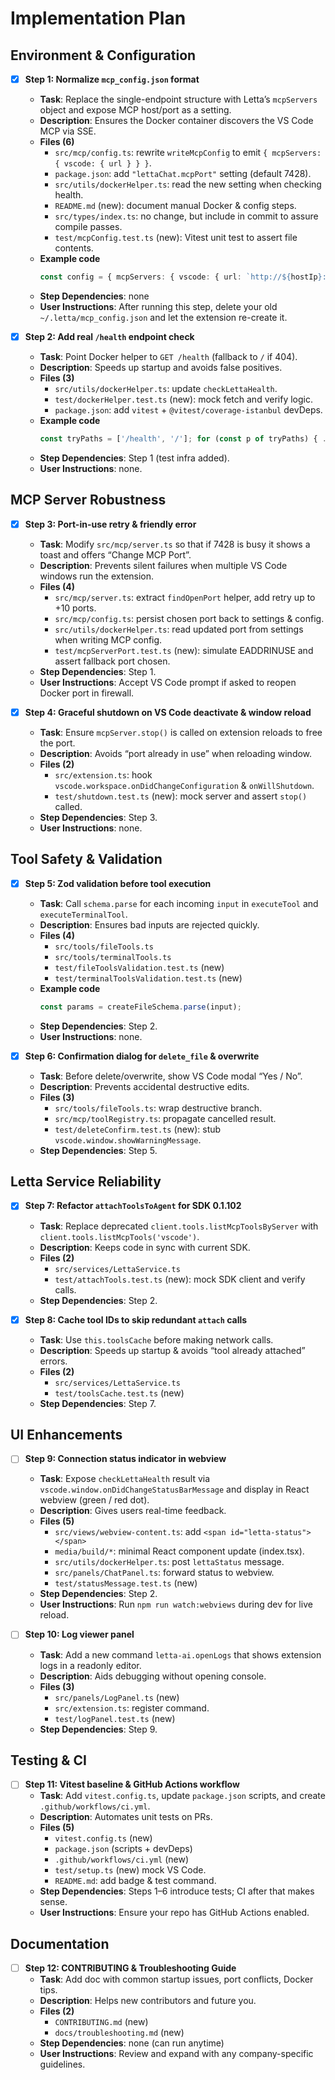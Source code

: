 # Implementation Plan

## Environment & Configuration
- [x] **Step 1: Normalize `mcp_config.json` format**  
  - **Task**: Replace the single-endpoint structure with Letta’s `mcpServers` object and expose MCP host/port as a setting.  
  - **Description**: Ensures the Docker container discovers the VS Code MCP via SSE.  
  - **Files (6)**  
    - `src/mcp/config.ts`: rewrite `writeMcpConfig` to emit `{ mcpServers: { vscode: { url } } }`.  
    - `package.json`: add `"lettaChat.mcpPort"` setting (default 7428).  
    - `src/utils/dockerHelper.ts`: read the new setting when checking health.  
    - `README.md` (new): document manual Docker & config steps.  
    - `src/types/index.ts`: no change, but include in commit to assure compile passes.  
    - `test/mcpConfig.test.ts` (new): Vitest unit test to assert file contents.  
  - **Example code**  
    ```ts
    const config = { mcpServers: { vscode: { url: `http://${hostIp}:${port}/mcp` } } };
    ```  
  - **Step Dependencies**: none  
  - **User Instructions**: After running this step, delete your old `~/.letta/mcp_config.json` and let the extension re-create it.

- [x] **Step 2: Add real `/health` endpoint check**  
  - **Task**: Point Docker helper to `GET /health` (fallback to `/` if 404).  
  - **Description**: Speeds up startup and avoids false positives.  
  - **Files (3)**  
    - `src/utils/dockerHelper.ts`: update `checkLettaHealth`.  
    - `test/dockerHelper.test.ts` (new): mock fetch and verify logic.  
    - `package.json`: add `vitest` + `@vitest/coverage-istanbul` devDeps.  
  - **Example code**  
    ```ts
    const tryPaths = ['/health', '/']; for (const p of tryPaths) { ... }  
    ```  
  - **Step Dependencies**: Step 1 (test infra added).  
  - **User Instructions**: none.

## MCP Server Robustness
- [x] **Step 3: Port-in-use retry & friendly error**  
  - **Task**: Modify `src/mcp/server.ts` so that if 7428 is busy it shows a toast and offers “Change MCP Port”.  
  - **Description**: Prevents silent failures when multiple VS Code windows run the extension.  
  - **Files (4)**  
    - `src/mcp/server.ts`: extract `findOpenPort` helper, add retry up to +10 ports.  
    - `src/mcp/config.ts`: persist chosen port back to settings & config.  
    - `src/utils/dockerHelper.ts`: read updated port from settings when writing MCP config.  
    - `test/mcpServerPort.test.ts` (new): simulate EADDRINUSE and assert fallback port chosen.  
  - **Step Dependencies**: Step 1.  
  - **User Instructions**: Accept VS Code prompt if asked to reopen Docker port in firewall.

- [x] **Step 4: Graceful shutdown on VS Code deactivate & window reload**  
  - **Task**: Ensure `mcpServer.stop()` is called on extension reloads to free the port.  
  - **Description**: Avoids “port already in use” when reloading window.  
  - **Files (2)**  
    - `src/extension.ts`: hook `vscode.workspace.onDidChangeConfiguration` & `onWillShutdown`.  
    - `test/shutdown.test.ts` (new): mock server and assert `stop()` called.  
  - **Step Dependencies**: Step 3.  
  - **User Instructions**: none.

## Tool Safety & Validation
- [x] **Step 5: Zod validation before tool execution**  
  - **Task**: Call `schema.parse` for each incoming `input` in `executeTool` and `executeTerminalTool`.  
  - **Description**: Ensures bad inputs are rejected quickly.  
  - **Files (4)**  
    - `src/tools/fileTools.ts`  
    - `src/tools/terminalTools.ts`  
    - `test/fileToolsValidation.test.ts` (new)  
    - `test/terminalToolsValidation.test.ts` (new)  
  - **Example code**  
    ```ts
    const params = createFileSchema.parse(input);
    ```  
  - **Step Dependencies**: Step 2.  
  - **User Instructions**: none.

- [x] **Step 6: Confirmation dialog for `delete_file` & overwrite**  
  - **Task**: Before delete/overwrite, show VS Code modal “Yes / No”.  
  - **Description**: Prevents accidental destructive edits.  
  - **Files (3)**  
    - `src/tools/fileTools.ts`: wrap destructive branch.  
    - `src/mcp/toolRegistry.ts`: propagate cancelled result.  
    - `test/deleteConfirm.test.ts` (new): stub `vscode.window.showWarningMessage`.  
  - **Step Dependencies**: Step 5.

## Letta Service Reliability
- [x] **Step 7: Refactor `attachToolsToAgent` for SDK 0.1.102**  
  - **Task**: Replace deprecated `client.tools.listMcpToolsByServer` with `client.tools.listMcpTools('vscode')`.  
  - **Description**: Keeps code in sync with current SDK.  
  - **Files (2)**  
    - `src/services/LettaService.ts`  
    - `test/attachTools.test.ts` (new): mock SDK client and verify calls.  
  - **Step Dependencies**: Step 2.

- [x] **Step 8: Cache tool IDs to skip redundant `attach` calls**  
  - **Task**: Use `this.toolsCache` before making network calls.  
  - **Description**: Speeds up startup & avoids “tool already attached” errors.  
  - **Files (2)**  
    - `src/services/LettaService.ts`  
    - `test/toolsCache.test.ts` (new)  
  - **Step Dependencies**: Step 7.

## UI Enhancements
- [ ] **Step 9: Connection status indicator in webview**  
  - **Task**: Expose `checkLettaHealth` result via `vscode.window.onDidChangeStatusBarMessage` and display in React webview (green / red dot).  
  - **Description**: Gives users real-time feedback.  
  - **Files (5)**  
    - `src/views/webview-content.ts`: add `<span id="letta-status"></span>`  
    - `media/build/*`: minimal React component update (index.tsx).  
    - `src/utils/dockerHelper.ts`: post `lettaStatus` message.  
    - `src/panels/ChatPanel.ts`: forward status to webview.  
    - `test/statusMessage.test.ts` (new)  
  - **Step Dependencies**: Step 2.  
  - **User Instructions**: Run `npm run watch:webviews` during dev for live reload.

- [ ] **Step 10: Log viewer panel**  
  - **Task**: Add a new command `letta-ai.openLogs` that shows extension logs in a readonly editor.  
  - **Description**: Aids debugging without opening console.  
  - **Files (3)**  
    - `src/panels/LogPanel.ts` (new)  
    - `src/extension.ts`: register command.  
    - `test/logPanel.test.ts` (new)  
  - **Step Dependencies**: Step 9.

## Testing & CI
- [ ] **Step 11: Vitest baseline & GitHub Actions workflow**  
  - **Task**: Add `vitest.config.ts`, update `package.json` scripts, and create `.github/workflows/ci.yml`.  
  - **Description**: Automates unit tests on PRs.  
  - **Files (5)**  
    - `vitest.config.ts` (new)  
    - `package.json` (scripts + devDeps)  
    - `.github/workflows/ci.yml` (new)  
    - `test/setup.ts` (new) mock VS Code.  
    - `README.md`: add badge & test command.  
  - **Step Dependencies**: Steps 1–6 introduce tests; CI after that makes sense.  
  - **User Instructions**: Ensure your repo has GitHub Actions enabled.

## Documentation
- [ ] **Step 12: CONTRIBUTING & Troubleshooting Guide**  
  - **Task**: Add doc with common startup issues, port conflicts, Docker tips.  
  - **Description**: Helps new contributors and future you.  
  - **Files (2)**  
    - `CONTRIBUTING.md` (new)  
    - `docs/troubleshooting.md` (new)  
  - **Step Dependencies**: none (can run anytime)  
  - **User Instructions**: Review and expand with any company-specific guidelines.

